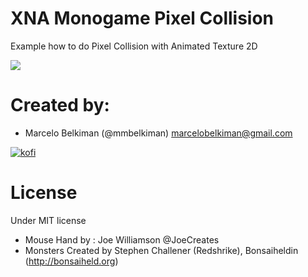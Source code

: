 # XNA Monogame Pixel Collision

Example how to do Pixel Collision with Animated Texture 2D

![](https://media.giphy.com/media/9ryCqmXXuNjA3s3HEv/giphy.gif)

# Created by: 
 * Marcelo Belkiman (@mmbelkiman) marcelobelkiman@gmail.com

[![kofi](https://az743702.vo.msecnd.net/cdn/kofi2.png)](https://ko-fi.com/B0B2KE8I)

# License
Under MIT license

* Mouse Hand by : Joe Williamson @JoeCreates
* Monsters Created by Stephen Challener (Redshrike), Bonsaiheldin (http://bonsaiheld.org)